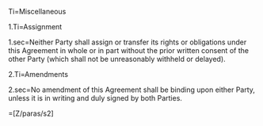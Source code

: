 Ti=Miscellaneous

1.Ti=Assignment

1.sec=Neither Party shall assign or transfer its rights or obligations under this Agreement in whole or in part without the prior written consent of the other Party (which shall not be unreasonably withheld or delayed).

2.Ti=Amendments

2.sec=No amendment of this Agreement shall be binding upon either Party, unless it is in writing and duly signed by both Parties.

=[Z/paras/s2]